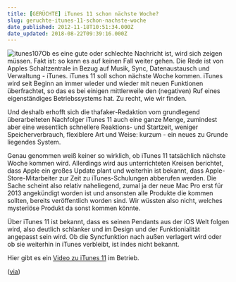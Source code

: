 ```yaml
---
title: [GERÜCHTE] iTunes 11 schon nächste Woche?
slug: geruchte-itunes-11-schon-nachste-woche
date_published: 2012-11-18T10:51:34.000Z
date_updated: 2018-08-22T09:39:16.000Z
---
```


![itunes107](//picdump.thafaker.de/2012/09/itunes107-100x100.png)Ob es eine gute oder schlechte Nachricht ist, wird sich zeigen müssen. Fakt ist: so kann es auf keinen Fall weiter gehen. Die Rede ist von Apples Schaltzentrale in Bezug auf Musik, Sync, Datenaustausch und Verwaltung - iTunes.  iTunes 11 soll schon nächste Woche kommen. iTunes wird seit Beginn an immer wieder und wieder mit neuen Funktionen überfrachtet, so das es bei einigen mittlerweile den (negativen) Ruf eines eigenständiges Betriebssystems hat. Zu recht, wie wir finden. 

Und deshalb erhofft sich die thafaker-Redaktion vom grundlegend überarbeiteten Nachfolger iTunes 11 auch eine ganze Menge, zumindest aber eine wesentlich schnellere Reaktions- und Startzeit, weniger Speicherverbrauch, flexiblere Art und Weise: kurzum - ein neues zu Grunde liegendes System.

Genau genommen weiß keiner so wirklich, ob iTunes 11 tatsächlich nächste Woche kommen wird. Allerdings wird aus unterrichteten Kreisen berichtet, dass Apple ein großes Update plant und weiterhin ist bekannt, dass Apple-Store-Mitarbeiter zur Zeit zu iTunes-Schulungen abberufen werden. Die Sache scheint also relativ naheliegend, zumal ja der neue Mac Pro erst für 2013 angekündigt worden ist und ansonsten alle Produkte die kommen sollten, bereits veröffentlich worden sind. Wir wüssten also nicht, welches mysteriöse Produkt da sonst kommen könnte.

Über iTunes 11 ist bekannt, dass es seinen Pendants aus der iOS Welt folgen wird, also deutlich schlanker und im Design und der Funktionialität angepasst sein wird. Ob die Syncfunktion nach außen verlagert wird oder ob sie weiterhin in iTunes verbleibt, ist indes nicht bekannt.

Hier gibt es ein [Video zu iTunes 11](__GHOST_URL__/apple-veroffentlicht-tipp-zur-vorbereitung-auf-itunes-11/) im Betrieb.

([via](http://www.giga.de/downloads/itunes/news/itunes-11-update-vermutlich-schon-nachste-woche/?utm_source=feedburner&utm_medium=feed&utm_campaign=Feed%3A+benm+%28BENM.AT%29#utm_source%3Dgiga%26utm_medium%3Dfeed%26utm_term%3Diphone-ipad))

